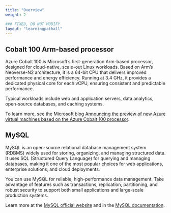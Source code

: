 ```yaml
---
title: "Overview"
weight: 2

### FIXED, DO NOT MODIFY
layout: "learningpathall"
---
```


## Cobalt 100 Arm-based processor

Azure Cobalt 100 is Microsoft’s first-generation Arm-based processor, designed for cloud-native, scale-out Linux workloads. Based on Arm’s Neoverse-N2 architecture, it is a 64-bit CPU that delivers improved performance and energy efficiency. Running at 3.4 GHz, it provides a dedicated physical core for each vCPU, ensuring consistent and predictable performance.

Typical workloads include web and application servers, data analytics, open-source databases, and caching systems.

To learn more, see the Microsoft blog [Announcing the preview of new Azure virtual machines based on the Azure Cobalt 100 processor](https://techcommunity.microsoft.com/blog/azurecompute/announcing-the-preview-of-new-azure-vms-based-on-the-azure-cobalt-100-processor/4146353).

## MySQL

MySQL is an open-source relational database management system (RDBMS) widely used for storing, organizing, and managing structured data. It uses SQL (Structured Query Language) for querying and managing databases, making it one of the most popular choices for web applications, enterprise solutions, and cloud deployments.

You can use MySQL for reliable, high-performance data management. Take advantage of features such as transactions, replication, partitioning, and robust security to support both small applications and large-scale production systems.

Learn more at the [MySQL official website](https://www.mysql.com/) and in the [MySQL documentation](https://dev.mysql.com/doc/).

